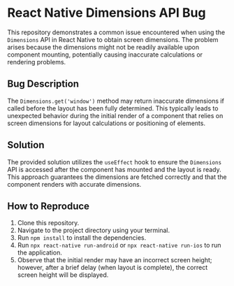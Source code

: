 # React Native Dimensions API Bug

This repository demonstrates a common issue encountered when using the `Dimensions` API in React Native to obtain screen dimensions.  The problem arises because the dimensions might not be readily available upon component mounting, potentially causing inaccurate calculations or rendering problems.

## Bug Description

The `Dimensions.get('window')` method may return inaccurate dimensions if called before the layout has been fully determined. This typically leads to unexpected behavior during the initial render of a component that relies on screen dimensions for layout calculations or positioning of elements.

## Solution

The provided solution utilizes the `useEffect` hook to ensure the `Dimensions` API is accessed after the component has mounted and the layout is ready. This approach guarantees the dimensions are fetched correctly and that the component renders with accurate dimensions.

## How to Reproduce

1. Clone this repository.
2. Navigate to the project directory using your terminal.
3. Run `npm install` to install the dependencies.
4. Run `npx react-native run-android` or `npx react-native run-ios` to run the application.
5. Observe that the initial render may have an incorrect screen height; however, after a brief delay (when layout is complete), the correct screen height will be displayed.